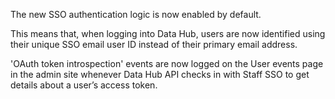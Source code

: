 The new SSO authentication logic is now enabled by default.

This means that, when logging into Data Hub, users are now identified using their unique SSO email user ID instead of their primary email address.

'OAuth token introspection' events are now logged on the User events page in the admin site whenever Data Hub API checks in with Staff SSO to get details about a user’s access token.
